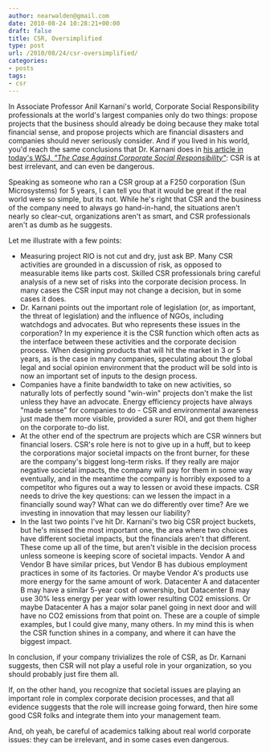 ```yaml
---
author: nearwalden@gmail.com
date: 2010-08-24 10:28:21+00:00
draft: false
title: CSR, Oversimplified
type: post
url: /2010/08/24/csr-oversimplified/
categories:
- posts
tags:
- csr
---
```


In Associate Professor Anil Karnani's world, Corporate Social Responsibility professionals at the world's largest companies only do two things:  propose projects that the business should already be doing because they make total financial sense, and propose projects which are financial disasters and companies should never seriously consider.  And if you lived in his world, you'd reach the same conclusions that Dr. Karnani does in [his article in today's WSJ, _"The Case Against Corporate Social Responsibility"_](http://online.wsj.com/article/NA_WSJ_PUB:SB10001424052748703338004575230112664504890.html):  CSR is at best irrelevant, and can even be dangerous.





Speaking as someone who ran a CSR group at a F250 corporation (Sun Microsystems) for 5 years, I can tell you that it would be great if the real world were so simple, but its not. While he's right that CSR and the business of the company need to always go hand-in-hand, the situations aren't nearly so clear-cut, organizations aren't as smart, and CSR professionals aren't as dumb as he suggests.





Let me illustrate with a few points:






  * Measuring project RIO is not cut and dry, just ask BP.  Many CSR activities are grounded in a discussion of risk, as opposed to measurable items like parts cost.  Skilled CSR professionals bring careful analysis of a new set of risks into the corporate decision process.  In many cases the CSR input may not change a decision, but in some cases it does.
  * Dr. Karnani points out the important role of legislation (or, as important, the threat of legislation) and the influence of NGOs, including watchdogs and advocates.  But who represents these issues in the corporation?  In my experience it is the CSR function which often acts as the interface between these activities and the corporate decision process.  When designing products that will hit the market in 3 or 5 years, as is the case in many companies, speculating about the global legal and social opinion environment that the product will be sold into is now an important set of inputs to the design process.
  * Companies have a finite bandwidth to take on new activities, so naturally lots of perfectly sound "win-win" projects don't make the list unless they have an advocate.  Energy efficiency projects have always "made sense" for companies to do - CSR and environmental awareness just made them more visible, provided a surer ROI, and got them higher on the corporate to-do list.
  * At the other end of the spectrum are projects which are CSR winners but financial losers.  CSR's role here is not to give up in a huff, but to keep the corporations major societal impacts on the front burner, for these are the company's biggest long-term risks.  If they really are major negative societal impacts, the company will pay for them in some way eventually, and in the meantime the company is horribly exposed to a competitor who figures out a way to lessen or avoid these impacts.  CSR needs to drive the key questions:  can we lessen the impact in a financially sound way?  What can we do differently over time?  Are we investing in innovation that may lessen our liability?
  * In the last two points I've hit Dr. Karnani's two big CSR project buckets, but he's missed the most important one, the area where two choices have different societal impacts, but the financials aren't that different.  These come up all of the time, but aren't visible in the decision process unless someone is keeping score of societal impacts.  Vendor A and Vendor B have similar prices, but Vendor B has dubious employment practices in some of its factories.  Or maybe Vendor A's products use more energy for the same amount of work.  Datacenter A and datacenter B may have a similar 5-year cost of ownership, but Datacenter B may use 30% less energy per year with lower resulting CO2 emissions.  Or maybe Datacenter A has a major solar panel going in next door and will have no CO2 emissions from that point on.  These are a couple of simple examples, but I could give many, many others.  In my mind this is when the CSR function shines in a company, and where it can have the biggest impact.




In conclusion, if your company trivializes the role of CSR, as Dr. Karnani suggests, then CSR will not play a useful role in your organization, so you should probably just fire them all.





If, on the other hand, you recognize that societal issues are playing an important role in complex corporate decision processes, and that all evidence suggests that the role will increase going forward, then hire some good CSR folks and integrate them into your management team.





And, oh yeah, be careful of academics talking about real world corporate issues:  they can be irrelevant, and in some cases even dangerous.



